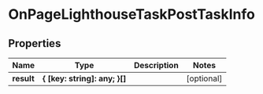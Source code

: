 # OnPageLighthouseTaskPostTaskInfo

## Properties

| Name | Type | Description | Notes |
|------------ | ------------- | ------------- | -------------|
**result** | **{ [key: string]: any; }[]** |  |[optional]|
